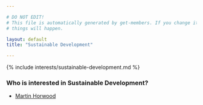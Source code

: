 ```yaml
---

# DO NOT EDIT!
# This file is automatically generated by get-members. If you change it, bad
# things will happen.

layout: default
title: "Sustainable Development"

---
```


{% include interests/sustainable-development.md %}

### Who is interested in Sustainable Development?


* [Martin Horwood](/members/martin-horwood.html)
